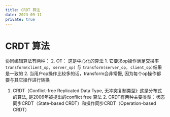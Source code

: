 ```yaml
---
title: CRDT 算法
date: 2023-09-11
private: true
---
```

# CRDT 算法
协同编辑算法有两种：
2. OT： 这是中心化的算法
    1. 它要求op操作满足交换率 `transform(client_op, server_op)` 与 `transform(server_op, client_op)`结果是一致的
    2. 当用户op操作比较多的话，transform会非常慢, 因为每个op操作都要与其它操作进行转换
1. CRDT（Conflict-free Replicated Data Type, 无冲突复制类型): 这是分布式的算法, 是2006年被提出的conflict free 算法
    2. CRDT有两种主要类型：状态同步CRDT（State-based CRDT）和操作同步CRDT（Operation-based CRDT）
